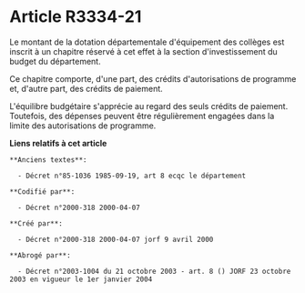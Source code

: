 # Article R3334-21

Le montant de la dotation départementale d'équipement des collèges est inscrit à un chapitre réservé à cet effet à la section
d'investissement du budget du département.

Ce chapitre comporte, d'une part, des crédits d'autorisations de programme et, d'autre part, des crédits de paiement.

L'équilibre budgétaire s'apprécie au regard des seuls crédits de paiement. Toutefois, des dépenses peuvent être régulièrement
engagées dans la limite des autorisations de programme.

**Liens relatifs à cet article**

	**Anciens textes**:

	  - Décret n°85-1036 1985-09-19, art 8 ecqc le département

	**Codifié par**:

	  - Décret n°2000-318 2000-04-07

	**Créé par**:

	  - Décret n°2000-318 2000-04-07 jorf 9 avril 2000

	**Abrogé par**:

	  - Décret n°2003-1004 du 21 octobre 2003 - art. 8 () JORF 23 octobre 2003 en vigueur le 1er janvier 2004
